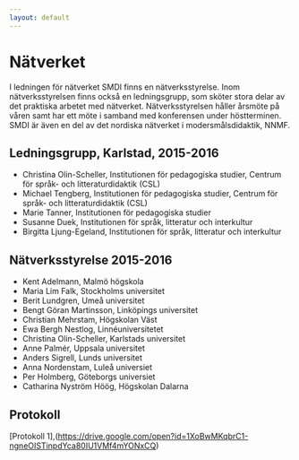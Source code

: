```yaml
---
layout: default
---
```


#  Nätverket

I ledningen för nätverket SMDI finns en nätverksstyrelse. Inom nätverksstyrelsen finns också en ledningsgrupp, som sköter stora delar av det praktiska arbetet med nätverket. Nätverksstyrelsen håller årsmöte på våren samt har ett möte i samband med konferensen under höstterminen. SMDI är även en del av det nordiska nätverket i modersmålsdidaktik, NNMF.

## Ledningsgrupp, Karlstad, 2015-2016

* Christina Olin-Scheller, Institutionen för pedagogiska studier, Centrum för språk- och litteraturdidaktik (CSL)
* Michael Tengberg, Institutionen för pedagogiska studier, Centrum för språk- och litteraturdidaktik (CSL)
* Marie Tanner, Institutionen för pedagogiska studier
* Susanne Duek, Institutionen för språk, litteratur och interkultur
* Birgitta Ljung-Egeland, Institutionen för språk, litteratur och interkultur

## Nätverksstyrelse 2015-2016

* Kent Adelmann, Malmö högskola
* Maria Lim Falk, Stockholms universitet
* Berit Lundgren, Umeå universitet
* Bengt Göran Martinsson, Linköpings universitet
* Christian Mehrstam, Högskolan Väst
* Ewa Bergh Nestlog, Linnéuniversitetet
* Christina Olin-Scheller, Karlstads universitet
* Anne Palmér, Uppsala universitet
* Anders Sigrell, Lunds universitet
* Anna Nordenstam, Luleå universiet
* Per Holmberg, Göteborgs universiet
* Catharina Nyström Höög, Högskolan Dalarna

## Protokoll

[Protokoll 1],(https://drive.google.com/open?id=1XoBwMKqbrC1-ngneOISTinpdYca80IU1VMf4mYONxCQ)

